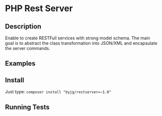 # PHP Rest Server

## Description

Enable to create RESTFull services with strong model schema. The main goal is to abstract the class transformation 
into JSON/XML and encapsulate the server commands.

## Examples


## Install

Just type: `composer install "byjg/restserver=~1.0"`

## Running Tests

